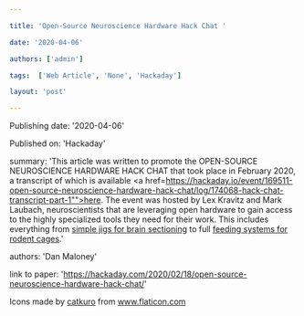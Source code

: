 ---
title: 'Open-Source Neuroscience Hardware Hack Chat '
date: '2020-04-06'
authors: ['admin']
tags:  ['Web Article', 'None', 'Hackaday']
layout: 'post'
---
Publishing date: '2020-04-06'

Published on: 'Hackaday'

summary: 'This article was written to promote the OPEN-SOURCE NEUROSCIENCE HARDWARE HACK CHAT that took place in February 2020, a transcript of which is available <a href=https://hackaday.io/event/169511-open-source-neuroscience-hardware-hack-chat/log/174068-hack-chat-transcript-part-1"">here</a>.  The event was hosted by Lex Kravitz and Mark Laubach, neuroscientists that are leveraging open hardware to gain access to the highly specialized tools they need for their work. This includes everything from <a href="https://hackaday.io/project/167972-mouse-brain-matrix">simple jigs for brain sectioning</a> to full <a href="https://hackaday.io/project/106885-feeding-experimentation-device-3-fed3">feeding systems for rodent cages</a>.'

authors: 'Dan Maloney'

link to paper: 'https://hackaday.com/2020/02/18/open-source-neuroscience-hardware-hack-chat/'

Icons made by <a href="https://www.flaticon.com/free-icon/bookshelves_3576884" title="catkuro">catkuro</a> from <a href="https://www.flaticon.com/" title="Flaticon"> www.flaticon.com</a>
